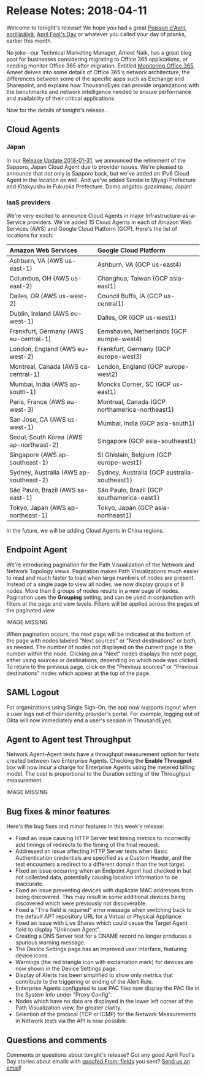 # Release Notes: 2018-04-11

Welcome to tonight's release! We hope you had a great [Poisson d'Avril](https://en.wikipedia.org/wiki/April_Fools%27_Day#April_fish), [aprillipäivä](https://en.wikipedia.org/wiki/April_Fools%27_Day#Nordic_countries), [April Fool's Day](https://en.wikipedia.org/wiki/April_Fools%27_Day) or whatever you called your day of pranks, earlier this month.

No joke--our Technical Marketing Manager, Ameet Naik, has a great blog post for businesses considering migrating to Office 365 applications, or needing monitor Office 365 after migration. Entitled [Monitoring Office 365](https://blog.thousandeyes.com/monitoring-office-365/), Ameet delves into some details of Office 365's network architecture, the differences between some of the specific apps such as Exchange and Sharepoint, and explains how ThousandEyes can provide organizations with the benchmarks and network intelligence needed to ensure performance and availability of their critical applications.

Now for the details of tonight's release...

## Cloud Agents

### Japan

In our [Release Update 2018-01-31](https://success.thousandeyes.com/PublicArticlePage?articleIdParam=kA0440000009SSlCAM_Release-Update-2018-01-31), we announced the retirement of the Sapporo, Japan Cloud Agent due to provider issues. We're pleased to announce that not only is Sapporo back, but we've added an IPv6 Cloud Agent in the location as well. And we've added Sendai in Miyagi Prefecture and Kitakyushu in Fukuoka Prefecture. Domo arigatou gozaimasu, Japan!

### IaaS providers

 We're very excited to announce Cloud Agents in major Infrastructure-as-a-Service providers. We've added 15 Cloud Agents in each of Amazon Web Services \(AWS\) and Google Cloud Platform \(GCP\). Here's the list of locations for each:

| **Amazon Web Services** | **Google Cloud Platform** |
| :--- | :--- |
| Ashburn, VA \(AWS us-east-1\) | Ashburn, VA \(GCP us-east4\) |
| Columbus, OH \(AWS us-east-2\) | Changhua, Taiwan \(GCP asia-east1\) |
| Dalles, OR \(AWS us-west-2\) | Council Buffs, IA \(GCP us-central1\) |
| Dublin, Ireland \(AWS eu-west-1\) | Dalles, OR \(GCP us-west1\) |
| Frankfurt, Germany \(AWS eu-central-1\) | Eemshaven, Netherlands \(GCP europe-west4\) |
| London, England \(AWS eu-west-2\) | Frankfurt, Germany \(GCP europe-west3\) |
| Montreal, Canada \(AWS ca-central-1\) | London, England \(GCP europe-west2\) |
| Mumbai, India \(AWS ap-south-1\) | Moncks Corner, SC \(GCP us-east1\) |
| Paris, France \(AWS eu-west-3\) | Montreal, Canada \(GCP northamerica-northeast1\) |
| San Jose, CA \(AWS us-west-1\) | Mumbai, India \(GCP asia-south1\) |
| Seoul, South Korea \(AWS ap-northeast-2\) | Singapore \(GCP asia-southeast1\) |
| Singapore \(AWS ap-southeast-1\) | St Ghislain, Belgium \(GCP europe-west1\) |
| Sydney, Australia \(AWS ap-southeast-2\) | Sydney, Australia \(GCP australia-southeast1\) |
| São Paulo, Brazil \(AWS sa-east-1\) | São Paulo, Brazil \(GCP southamerica-east1\) |
| Tokyo, Japan \(AWS ap-northeast-1\) | Tokyo, Japan \(GCP asia-northeast1\) |

In the future, we will be adding Cloud Agents in China regions.

## Endpoint Agent

We're introducing pagination for the Path Visualization of the Network and Network Topology views. Pagination makes Path Visualizations much easier to read and much faster to load when large numbers of nodes are present. Instead of a single page to view all nodes, we now display groups of 8 nodes. More than 8 groups of nodes results in a new page of nodes. Pagination uses the **Grouping** setting, and can be used in conjunction with filters at the page and view levels. Filters will be applied across the pages of the paginated view.

IMAGE MISSING

When pagination occurs, the next page will be indicated at the bottom of the page with nodes labeled "Next sources" or "Next destinations" or both, as needed. The number of nodes not displayed on the current page is the number within the node. Clicking on a "Next" nodes displays the next page, either using sources or destinations, depending on which node was clicked. To return to the previous page, click on the "Previous sources" or "Previous destinations" nodes which appear at the top of the page.

## SAML Logout

For organizations using Single Sign-On, the app now supports logout when a user logs out of their identity provider's portal. For example, logging out of Okta will now immediately end a user's session in ThousandEyes.

## Agent to Agent test Throughput

Network Agent-Agent tests have a throughput measurement option for tests created between two Enterprise Agents. Checking the **Enable Througput** box will now incur a charge for Enterprise Agents using the metered billing model. The cost is proportional to the Duration setting of the Throughput measurement.

IMAGE MISSING

## Bug fixes & minor features

Here's the bug fixes and minor features in this week's release:

* Fixed an issue causing HTTP Server test timing metrics to incorrectly add timings of redirects to the timing of the final request.
* Addressed an issue affecting HTTP Server tests when Basic Authentication credentials are specified as a Custom Header, and the test encounters a redirect to a different domain than the test target.
* Fixed an issue occurring when an Endpoint Agent had checked in but not collected data, potentially causing location information to be inaccurate.
* Fixed an issue preventing devices with duplicate MAC addresses from being discovered. This may result in some additional devices being discovered which were previously not discoverable.
* Fixed a "This field is required" error message when switching back to the default APT repository URL for a Virtual or Physical Appliance.
* Fixed an issue with Live Shares which could cause the Target Agent field to display "Unknown Agent".
* Creating a DNS Server test for a CNAME record no longer produces a spurious warning message.
* The Device Settings page has an improved user interface, featuring device icons.
* Warnings \(the red triangle icon with exclamation mark\) for devices are now shown in the Device Settings page.
* Display of Alerts has been simplified to show only metrics that contribute to the triggering or ending of the Alert Rule.
* Enterprise Agents configured to use PAC files now display the PAC file in the System Info under "Proxy Config".
* Nodes which have no data are displayed in the lower left corner of the Path Visualization view, for greater clarity.
* Selection of the protocol \(TCP or ICMP\) for the Network Measurements in Network tests via the API is now possible.

## Questions and comments

Comments or questions about tonight's release? Got any good April Fool's Day stories about emails with [spoofed From: fields](https://en.wikipedia.org/wiki/Email_spoofing) you sent? [Send us an email](mailto:support@thousandeyes.com?subject=2018-04-11+Release+Update)!

